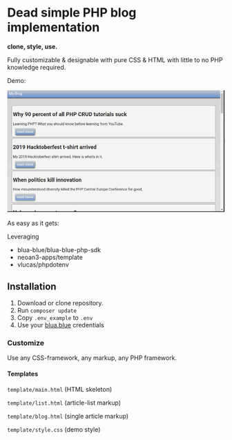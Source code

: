 # Dead simple PHP blog implementation

**clone, style, use.**

Fully customizable & designable with pure CSS & HTML with little to no PHP knowledge required.

Demo:

![demo](template/demo.gif)

As easy as it gets:

Leveraging 
- blua-blue/blua-blue-php-sdk
- neoan3-apps/template
- vlucas/phpdotenv

## Installation

1. Download or clone repository. 
2. Run `composer update`
3. Copy `.env_example` to `.env`
4. Use your [blua.blue](https://blua.blue) credentials

### Customize

Use any CSS-framework, any markup, any PHP framework. 

#### Templates

`template/main.html` (HTML skeleton)

`template/list.html` (article-list markup)

`template/blog.html` (single article markup)

`template/style.css` (demo style)